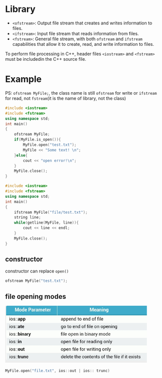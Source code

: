 # Library

- `<ofstream>`: Output file stream that creates and writes information to files.
- `<ifstream>`: Input file stream that reads information from files.
- `<fstream>`: General file stream, with both `ofstream` and `ifstream` capabilities that allow it to create, read, and write information to files.

To perform file processing in C++, header files `<iostream>` and `<fstream>` must be includedin the C++ source file.

# Example

PS: `ofstream MyFile;`, the class name is still `ofstream` for write or `ifstream` for read, not `fstream`(it is the name of library, not the class)

```cpp
#include <iostream>
#include <fstream>
using namespace std;
int main()
{
    ofstream MyFile;
    if(MyFile.is_open()){
        MyFile.open("test.txt");
        MyFile << "Some text! \n";
    }else{
        cout << "open error!\n";
    }
    MyFile.close();
}
```

```cpp
#include <iostream>
#include <fstream>
using namespace std;
int main()
{
    ifstream MyFile("file/test.txt");
    string line;
    while(getline(MyFile, line)){
        cout << line << endl;
    }
    MyFile.close();
}
```

## constructor

constructor can replace `open()`

```cpp
ofstream MyFile("test.txt");
```

## file opening modes

![1660032800901](../image/1660032800901.png)

```cpp
MyFile.open("file.txt", ios::out | ios:: trunc)
```
